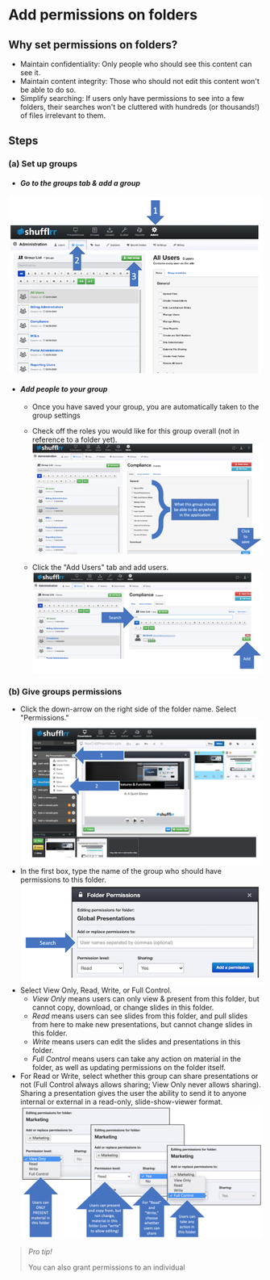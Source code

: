 # Add permissions on folders

## Why set permissions on folders? 
* Maintain confidentiality: Only people who should see this content can see it.
* Maintain content integrity: Those who should not edit this content won't be able to do so. 
* Simplify searching: If users only have permissions to see into a few folders, their searches won't be cluttered with hundreds (or thousands!) of files irrelevant to them. 

## Steps

### (a) Set up groups 

* #### _Go to the groups tab & add a group_ 
![Creating a group](img/presentations-permissions-groups.png)

* #### _Add people to your group_ 
    * Once you have saved your group, you are automatically taken to the group settings 
    * Check off the roles you would like for this group overall (not in reference to a folder yet). 
![Adding roles to a group](img/presentations-permissions-grouproles.png)

    * Click the "Add Users" tab and add users.
![Adding people to a group](img/presentations-permissions-groups-addusers.png)

### (b) Give groups permissions 
* Click the down-arrow on the right side of the folder name. Select "Permissions."
![Giving permissions to a folder](img/presentations-permissions.png) 
* In the first box, type the name of the group who should have permissions to this folder. 
![Search for the group you want to give permissions to](img/presentations-permissions-modal.png)
* <a name="readOnlyPermissionSetup"></a>Select View Only, Read, Write, or Full Control.
	* _View Only_ means users can only view & present from this folder, but cannot copy, download, or change slides in this folder. 
    * _Read_ means users can see slides from this folder, and pull slides from here to make new presentations, but cannot change slides in this folder. 
    * _Write_  means users can edit the slides and presentations in this folder. 
    * _Full Control_ means users can take any action on material in the folder, as well as updating permissions on the folder itself. 
* For Read or Write, select whether this group can share presentations or not (Full Control always allows sharing; View Only never allows sharing). Sharing a presentation gives the user the ability to send it to anyone internal or external in a read-only, slide-show-viewer format. 
![Select read, write, and share as appropriate](img/presentations-permissions-modal2.png)


> *Pro tip!*
> 
> You can also grant permissions to an individual
